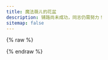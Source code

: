 ```yaml
---
title: 魔法薇ㄦ的花盆
description: 铺路尚未成功，同志仍需努力！
sitemap: false
---
```

<script type="importmap" data-pjax>
  {
    "imports": {
			"@fluentui/web-components": "https://cdn.jsdelivr.net/npm/@fluentui/web-components/+esm",
			"@vue/devtools-api": "https://cdn.jsdelivr.net/npm/@vue/devtools-api/+esm",
			"marked": "https://cdn.jsdelivr.net/npm/marked/+esm",
			"marked-highlight": "https://cdn.jsdelivr.net/npm/marked-highlight/+esm",
			"highlight.js": "https://cdn.jsdelivr.net/npm/highlight.js/+esm",
      "vue": "https://cdn.jsdelivr.net/npm/vue/dist/vue.esm-browser.prod.js",
			"vue-router": "https://cdn.jsdelivr.net/npm/vue-router/dist/vue-router.esm-browser.js"
    }
  }
</script>

<script type="module" data-pjax>
  import {
    provideFluentDesignSystem,
    fluentProgressRing,
    fluentTextField,
    fluentTreeItem,
    fluentTreeView,
    accentBaseColor,
    SwatchRGB,
    fillColor,
    neutralLayerFloating,
    baseLayerLuminance,
    StandardLuminance
  } from "@fluentui/web-components";
  provideFluentDesignSystem()
    .register(
      fluentProgressRing(),
      fluentTextField(),
      fluentTreeItem(),
      fluentTreeView()
    );
  accentBaseColor.withDefault(SwatchRGB.create(0xFC / 0xFF, 0x64 / 0xFF, 0x23 / 0xFF));
  fillColor.withDefault(neutralLayerFloating);
  const scheme = matchMedia("(prefers-color-scheme: dark)");
  if (typeof scheme !== "undefined") {
    scheme.addEventListener("change", e => baseLayerLuminance.withDefault(e.matches ? StandardLuminance.DarkMode : StandardLuminance.LightMode));
    if (scheme.matches) {
      baseLayerLuminance.withDefault(StandardLuminance.DarkMode);
    }
  }
</script>

{% raw %}
<div id="vue-app">
  <router-view></router-view>
</div>

<template id="home-view-template">
  <page-title title="主页"></page-title>
  <div class="stack-vertical" style="row-gap: 8px;" v-if="posts.length">
    <post-card v-for="post of posts" :post="post"></post-card>
  </div>
  <fluent-progress-ring v-else></fluent-progress-ring>
  <table-of-contents hidden="true"></table-of-contents>
</template>

<template id="posts-view-template">
  <page-title v-if="post" :title="post.title" :subtitle="subtitle"></page-title>
  <post-detail-card v-if="post" :post="post" ref="content"></post-detail-card>
  <fluent-progress-ring v-else></fluent-progress-ring>
  <table-of-contents ref="toc"></table-of-contents>
</template>

<template id="cates-view-template">
  <page-title :title="title" :subtitle="subtitle"></page-title>
  <div v-if="$route.params.slug">
    <div class="stack-vertical" style="row-gap: 8px;" v-if="posts.length">
      <post-card v-for="post of posts" :post="post"></post-card>
    </div>
  </div>
  <div v-else>
    <div v-if="cates.length" class="stack-vertical" style="row-gap: 8px;">
      <div class="clickable-card" v-for="cate of cates"
        @click="() => $router.push(`/${$route.params.type}/${cate.slug}`)">
        {{ cate.name }}
      </div>
    </div>
    <fluent-progress-ring v-else></fluent-progress-ring>
  </div>
  <table-of-contents hidden="true"></table-of-contents>
</template>

<template id="archives-view-template">
  <page-title :title="title" :subtitle="subtitle"></page-title>
  <div v-if="$route.params.year">
    <div class="stack-vertical" style="row-gap: 8px;" v-if="posts.length">
      <post-card v-for="post of posts" :post="post"></post-card>
    </div>
  </div>
  <div v-else>
    <fluent-tree-view v-if="archives.length" ref="tree">
      <fluent-tree-item v-for="year of archives" :data-year="year.year">
        {{ year.year }} 年
        <fluent-tree-item v-for="month of year.data" :data-year="year.year" :data-month="month.month">
          {{ month.month }} 月
        </fluent-tree-item>
      </fluent-tree-item>
    </fluent-tree-view>
    <fluent-progress-ring v-else></fluent-progress-ring>
  </div>
  <table-of-contents hidden="true"></table-of-contents>
</template>

<template id="search-view-template">
  <page-title title="搜索"></page-title>
  <fluent-text-field v-model="searchText" style="width: 100%;">
    <svg-host src="https://cdn.jsdelivr.net/npm/@fluentui/svg-icons/icons/search_16_regular.svg" slot="end"></svg-host>
  </fluent-text-field>
  <div v-if="resultItems.length" class="stack-vertical search-result-container" style="row-gap: 8px;" ref="container">
    找到 {{ resultItems.length }} 个搜索结果
    <div class="clickable-card" v-for="result of resultItems" v-html="result.item"></div>
  </div>
  <table-of-contents hidden="true"></table-of-contents>
</template>

<template id="pages-view-template">
  <page-title :title="title" :subtitle="subtitle"></page-title>
  <div v-if="$route.params.path">
    <post-detail-card v-if="page" :post="page" ref="content"></post-detail-card>
    <fluent-progress-ring v-else></fluent-progress-ring>
    <table-of-contents ref="toc"></table-of-contents>
  </div>
  <div v-else>
    <div v-if="pages.length" class="stack-vertical" style="row-gap: 8px;">
      <div class="clickable-card" v-for="page of pages" :lang="page.language"
        @click="() => $router.push(getUrl(page.url))">
        {{ page.title }}
        <span v-if="page.description" style="color: var(--neutral-foreground-hint);">
          <br>{{ page.description }}
        </span>
      </div>
    </div>
    <fluent-progress-ring v-else></fluent-progress-ring>
    <table-of-contents hidden="true"></table-of-contents>
  </div>
</template>

<template id="svg-host-template">
  <div class="svg-host" v-html="innerHTML"></div>
</template>

<template id="post-card-template">
  <div class="post-card clickable-card" :lang="post.language" @click="() => $router.push(`/posts/${post.url}`)">
    <h2 style="margin-top: 20px;">{{ post.title }}</h2>
    <div v-html="post.excerpt"></div>
  </div>
</template>

<template id="post-detail-card-template">
  <div class="post-detail-card" :lang="post.language" ref="content"></div>
</template>
{% endraw %}

<script type="module" data-pjax>
  import { createApp } from "vue";
  import { createRouter, createWebHashHistory } from "vue-router";
  import { Marked } from "marked";
  import { markedHighlight } from "marked-highlight";
  import { HighlightJS as hljs } from "highlight.js";
  createApp({
    data() {
      return {
        menus: null
      }
    },
    watch: {
      "$route.path"(newValue, oldValue) {
        if (newValue !== oldValue) {
          this.registerActiveMenuItem();
        }
      }
    },
    methods: {
      registerActiveMenuItem() {
        switch (this.$route.path.split('/')[1]) {
          case '':
            this.menus[0].classList.toggle("menu-item-active", true);
            this.menus[1].classList.toggle("menu-item-active", false);
            this.menus[2].classList.toggle("menu-item-active", false);
            this.menus[3].classList.toggle("menu-item-active", false);
            this.menus[4].classList.toggle("menu-item-active", false);
            break;
          case "tags":
            this.menus[0].classList.toggle("menu-item-active", false);
            this.menus[1].classList.toggle("menu-item-active", true);
            this.menus[2].classList.toggle("menu-item-active", false);
            this.menus[3].classList.toggle("menu-item-active", false);
            this.menus[4].classList.toggle("menu-item-active", false);
            break;
          case "categories":
            this.menus[0].classList.toggle("menu-item-active", false);
            this.menus[1].classList.toggle("menu-item-active", false);
            this.menus[2].classList.toggle("menu-item-active", true);
            this.menus[3].classList.toggle("menu-item-active", false);
            this.menus[4].classList.toggle("menu-item-active", false);
            break;
          case "archives":
            this.menus[0].classList.toggle("menu-item-active", false);
            this.menus[1].classList.toggle("menu-item-active", false);
            this.menus[2].classList.toggle("menu-item-active", false);
            this.menus[3].classList.toggle("menu-item-active", true);
            this.menus[4].classList.toggle("menu-item-active", false);
            break;
          case "search":
            this.menus[0].classList.toggle("menu-item-active", false);
            this.menus[1].classList.toggle("menu-item-active", false);
            this.menus[2].classList.toggle("menu-item-active", false);
            this.menus[3].classList.toggle("menu-item-active", false);
            this.menus[4].classList.toggle("menu-item-active", true);
            break;
          default:
            this.menus[0].classList.toggle("menu-item-active", false);
            this.menus[1].classList.toggle("menu-item-active", false);
            this.menus[2].classList.toggle("menu-item-active", false);
            this.menus[3].classList.toggle("menu-item-active", false);
            this.menus[4].classList.toggle("menu-item-active", false);
            break;
        }
      }
    },
    mounted() {
      const siderbar = document.querySelector(".sidebar>.pjax");
      if (siderbar) {
        const inner = document.createElement("div");
        inner.className = "sidebar-inner animated fadeInUp";
        inner.style.padding = "18px 0 0 0"
        siderbar.appendChild(inner);
        const animated = document.createElement("div");
        animated.className = "animated";
        inner.appendChild(animated);
        const title = document.createElement("div");
        title.className = "links-of-blogroll-title";
        title.innerHTML = '<i class="fa fa-signs-post fa-fw"></i>导航';
        animated.appendChild(title);
        const menu = document.createElement("ul");
        menu.className = "main-menu menu";
        animated.appendChild(menu);
        const $router = this.$router;
        const menus = [];
        function createMenuItem(type, href, icon, content) {
          const item = document.createElement("li");
          item.className = `menu-item menu-item-${type} animated fadeInDown`;
          const a = document.createElement("a");
          a.rel = "section";
          a.innerHTML = `<i class="fa fa-${icon} fa-fw"></i>${content}`;
          a.addEventListener("click", () => $router.push(href));
          item.appendChild(a);
          if (type === "search") { item.style.display = "block"; }
          menus.push(a);
          return item;
        }
        menu.appendChild(createMenuItem("home", "/", "home", "首页"));
        menu.appendChild(createMenuItem("tags", "/tags", "tags", "标签"));
        menu.appendChild(createMenuItem("categories", "/categories", "th", "分类"));
        menu.appendChild(createMenuItem("archive", "/archives", "archive", "归档"));
        menu.appendChild(createMenuItem("search", "/search", "search", "搜索"));
        this.menus = menus;
        this.registerActiveMenuItem();
      }
    }
  }).use(createRouter({
    history: createWebHashHistory(),
    routes: [{
      path: '/',
      alias: ["/posts"],
      component: {
        template: "#home-view-template",
        data() {
          return {
            posts: []
          }
        },
        async mounted() {
          this.posts = [];
          const posts = await fetch("/api/posts.json").then(x => x.json());
          for (const page of posts.data.pages) {
            const info = await fetch(`/${page.api}`).then(x => x.json());
            this.posts.push(...info.data.posts);
          }
        }
      }
    }, {
      path: "/posts/:slug+",
      component: {
        template: "#posts-view-template",
        data() {
          return {
            post: null
          }
        },
        computed: {
          subtitle() {
            const date = new Date(this.post.date);
            let result = `发布时间：<time title="${date.toLocaleString()}" itemprop="dateCreated datePublished" datetime="${this.post.date}">${date.toLocaleDateString()}</time>`;
            const updated = new Date(this.post.updated);
            if (date.getFullYear() !== updated.getFullYear() ||
              date.getMonth() !== updated.getMonth() ||
              date.getDate() !== updated.getDate()) {
              result += `&ensp;|&ensp;最后更新：<time title="${updated.toLocaleString()}" itemprop="dateCreated datePublished" datetime="${this.post.updated}">${updated.toLocaleDateString()}</time>`;
            }
            if (this.post.categories.length) {
              result += `&ensp;|&ensp;分类于：${this.post.categories.map(x => `<a href="#/categories/${x.name}">${x.name}</a>`).join('、')}`;
            }
            return result;
          }
        },
        watch: {
          "$route.params.slug"(newValue, oldValue) {
            if (newValue !== oldValue) {
              this.onupdate();
            }
          }
        },
        methods: {
          async onupdate() {
            const post = await fetch(`/api/posts/${this.$route.params.slug.join("/")}.json`).then(x => x.json());
            this.post = {
              ...post.data,
              getContent() {
                const raw = this.raw;
                let inRow = false;
                let time = 0, count = 0;
                let index = 0;
                for (; index < raw.length; index++) {
                  const c = raw[index];
                  if (inRow) {
                    if (c === '-') {
                      count++;
                    }
                    else {
                      if (count >= 3 && ++time == 2) {
                        return raw.substring(index);
                      }
                      else {
                        inRow = false;
                        count = 0;
                      }
                    }
                  }
                  else if (c === '-') {
                    inRow = true;
                    count++;
                  }
                }
                return raw;
              }
            };
            await this.$nextTick();
            const $el = this.$refs.content.$el;
            if (typeof pjax !== "undefined") {
              pjax.refresh($el);
            }
            this.$refs.toc.refresh($el);
          }
        },
        mounted() {
          return this.onupdate();
        }
      }
    }, {
      path: "/:type(tags|categories)/:slug?",
      component: {
        template: "#cates-view-template",
        data() {
          return {
            cates: [],
            posts: []
          }
        },
        computed: {
          title() {
            const params = this.$route.params;
            const title = params.type === "tags" ? "标签" : "分类"
            return params.slug ? `${title}：${params.slug}` : title;
          },
          subtitle() {
            const params = this.$route.params;
            return params.slug ? `目前共计 ${this.posts.length} 篇文章` : `目前共计 ${this.cates.length} 个${params.type === "tags" ? "标签" : "分类"}`
          }
        },
        watch: {
          "$route.params.type"(newValue, oldValue) {
            if (newValue !== oldValue) {
              this.onupdate();
            }
          },
          "$route.params.slug"(newValue, oldValue) {
            if (newValue !== oldValue) {
              this.onupdate();
            }
          }
        },
        methods: {
          async onupdate() {
            const params = this.$route.params;
            if (params.slug) {
              const cate = await fetch(`/api/${params.type}/${params.slug}.json`).then(x => x.json());
              this.posts = cate.data.posts;
            }
            else {
              const cates = await fetch(`/api/${params.type}.json`).then(x => x.json());
              this.cates = cates.data;
            }
          }
        },
        mounted() {
          return this.onupdate();
        }
      }
    }, {
      path: "/archives/:year(\\d+)?/:month(\\d+)?",
      component: {
        template: "#archives-view-template",
        data() {
          return {
            archives: [],
            posts: []
          }
        },
        computed: {
          title() {
            const params = this.$route.params;
            return params.year ? params.month ? `归档：${params.year} 年 ${+params.month} 月` : `归档：${params.year} 年` : "归档";
          },
          subtitle() {
            return this.$route.params.year ? `目前共计 ${this.posts.length} 篇文章` : '';
          }
        },
        watch: {
          "$route.params.year"(newValue, oldValue) {
            if (newValue !== oldValue) {
              this.onupdate();
            }
          },
          "$route.params.month"(newValue, oldValue) {
            if (newValue !== oldValue) {
              this.onupdate();
            }
          }
        },
        methods: {
          async onupdate() {
            const params = this.$route.params;
            if (params.year) {
              if (params.month) {
                const archive = await fetch(`/api/archives/${params.year}/${params.month.padStart(2, '0')}.json`).then(x => x.json());
                this.posts = archive.data.posts;
              }
              else {
                const archive = await fetch(`/api/archives/${params.year}.json`).then(x => x.json());
                this.posts = archive.data.posts;
              }
            }
            else {
              const archives = await fetch("/api/archives.json").then(x => x.json());
              this.archives = archives.data;
            }
          },
          onselectedchange(e) {
            const dataset = e.target.dataset;
            if (dataset.month) {
              this.$router.push(`/archives/${dataset.year}/${dataset.month.padStart(2, '0')}`);
            }
            else {
              this.$router.push(`/archives/${dataset.year}`);
            }
          }
        },
        mounted() {
          return this.onupdate();
        },
        updated() {
          const tree = this.$refs.tree;
          if (tree instanceof HTMLElement && !tree.dataset.mounted) {
            tree.dataset.mounted = true;
            const handleSelectedChange = tree.handleSelectedChange;
            tree.handleSelectedChange = this.onselectedchange;
          }
        }
      }
    }, {
      path: "/search",
      component: {
        template: "#search-view-template",
        data() {
          return {
            localSearch: null,
            searchText: '',
            resultItems: []
          }
        },
        watch: {
          searchText(newValue, oldValue) {
            if (newValue !== oldValue) {
              this.inputEventFunction(newValue);
            }
          }
        },
        methods: {
          inputEventFunction(searchText) {
            const keywords = searchText.split(/[-\s]+/);
            let resultItems = [];
            if (searchText.length > 0) {
              resultItems = this.localSearch.getResultItems(keywords);
            }
            if (resultItems.length) {
              resultItems.sort((left, right) =>
                left.includedCount !== right.includedCount
                  ? right.includedCount - left.includedCount
                  : left.hitCount !== right.hitCount
                    ? right.hitCount - left.hitCount
                    : right.id - left.id);
            }
            this.resultItems = resultItems;
            if (typeof pjax !== "undefined") {
              this.$nextTick(() => pjax.refresh(this.$refs.container));
            }
          }
        },
        async mounted() {
          if (typeof LocalSearch !== "undefined") {
            const localSearch = new LocalSearch({
              path: CONFIG.path,
              top_n_per_article: CONFIG.localsearch.top_n_per_article,
              unescape: CONFIG.localsearch.unescape
            });
            this.localSearch = localSearch;
            await localSearch.fetchData();
          }
        }
      }
    }, {
      path: "/pages/:path*",
      component: {
        template: "#pages-view-template",
        data() {
          return {
            pages: [],
            page: null
          }
        },
        computed: {
          title() {
            return this.page ? this.page.title : "页面";
          },
          subtitle() {
            return this.page ? this.page.description : `目前共计 ${this.pages.length} 个页面`;
          }
        },
        watch: {
          "$route.params.path"(newValue, oldValue) {
            if (newValue !== oldValue) {
              this.onupdate();
            }
          }
        },
        methods: {
          async onupdate() {
            const path = this.$route.params.path;
            if (path instanceof Array) {
              const last = path[path.length - 1];
              const page = await (() => {
                if (last === "index.html") {
                  return fetch(`/api/pages/${path.slice(0, -1).join('/')}.json`).then(x => x.json());
                }
                else if (last.endsWith(".html")) {
                  return fetch(`/api/pages/${path.join('/').replace(/\.html$/, '')}.json`).then(x => x.json());
                }
                else {
                  return fetch(`/api/pages/${path.join('/')}.json`).then(x => x.json());
                }
              })();
              this.page = {
                ...page.data,
                getContent() {
                  const raw = this.raw;
                  let inRow = false;
                  let time = 0, count = 0;
                  let index = 0;
                  for (; index < raw.length; index++) {
                    const c = raw[index];
                    if (inRow) {
                      if (c === '-') {
                        count++;
                      }
                      else {
                        if (count >= 3 && ++time == 2) {
                          return raw.substring(index).replace(/\u007b% \w+ %\u007d/g, '').replaceAll("vue-app", `vue-subapp-${Date.now()}`);
                        }
                        else {
                          inRow = false;
                          count = 0;
                        }
                      }
                    }
                    else if (c === '-') {
                      inRow = true;
                      count++;
                    }
                  }
                  return raw.replace(/\u007b% \w+ %\u007d/g, '').replaceAll("vue-app", `vue-subapp-${Date.now()}`);
                }
              };
              await this.$nextTick();
              const $el = this.$refs.content.$el;
              if (typeof pjax !== "undefined") {
                pjax.refresh($el);
              }
              this.$refs.toc.refresh($el);
            }
            else {
              const pages = await fetch("/api/pages.json").then(x => x.json());
              this.pages = pages.data;
            }
          },
          getUrl(url) {
            url = url.replace(/\/index\.html$/, '');
            return url.startsWith('/')
              ? `/pages${url}`
              : `/pages/${url}`;
          }
        },
        mounted() {
          return this.onupdate();
        }
      }
    }]
  })).component("svg-host", {
    template: "#svg-host-template",
    props: {
      src: String
    },
    data() {
      return {
        innerHTML: null
      }
    },
    watch: {
      src(newValue, oldValue) {
        if (newValue !== oldValue) {
          this.getSVGAsync(newValue).then(svg => this.innerHTML = svg);
        }
      }
    },
    methods: {
      async getSVGAsync(src) {
        if (src) {
          try {
            return await fetch(src)
              .then(response => response.text());
          }
          catch (ex) {
            console.error(ex);
          }
        }
        return '';
      }
    },
    mounted() {
      this.getSVGAsync(this.src).then(svg => this.innerHTML = svg);
    }
  }).component("page-title", {
    props: {
      title: String,
      subtitle: String,
      description: String
    },
    watch: {
      title(newValue, oldValue) {
        if (newValue !== oldValue) {
          this.setTitle(newValue);
        }
      },
      subtitle(newValue, oldValue) {
        if (newValue !== oldValue) {
          this.setSubtitle(newValue);
        }
      },
      description(newValue, oldValue) {
        if (newValue !== oldValue) {
          this.setDescription(newValue);
        }
      }
    },
    methods: {
      setTitle(title) {
        title ||= "魔法薇ㄦ的花盆";
        document.title = title;
        const postTitle = document.querySelector(".post-title");
        if (postTitle instanceof HTMLElement) {
          postTitle.innerText = title;
        }
      },
      setSubtitle(subtitle) {
        const postDescription = document.querySelector(".post-description");
        if (postDescription instanceof HTMLElement) {
          postDescription.innerHTML = subtitle ?? '';
        }
      },
      setDescription(description) {
        const meta = document.querySelector("meta[name='description']");
        if (meta instanceof HTMLMetaElement) {
          meta.content = description || "铺路尚未成功，同志仍需努力！";
        }
      }
    },
    mounted() {
      this.setTitle(this.title);
      this.setSubtitle(this.subtitle);
      this.setDescription(this.description);
    }
  }).component("post-card", {
    template: "#post-card-template",
    props: {
      post: Object
    },
    watch: {
      async "post.excerpt"(newValue, oldValue) {
        if (newValue !== oldValue) {
          await this.$nextTick();
          this.onUpdate();
        }
      }
    },
    methods: {
      highlight(element) {
        if (!(element instanceof Element)) { return; }
        const figure = element.querySelectorAll("figure.highlight");
        figure.forEach(element => {
          // Skip pre > .mermaid for folding and copy button
          if (element.querySelector(".mermaid")) return;
          let span = element.querySelectorAll(".code .line span");
          if (span.length === 0) {
            // Hljs without line_number and wrap
            span = element.querySelectorAll("code.highlight span");
          }
          span.forEach(s => {
            s.classList.forEach(name => {
              if (!name.startsWith("hljs-")) {
                s.classList.replace(name, `hljs-${name}`);
              }
            });
          });
        });
      },
      fixImage(element) {
        if (element instanceof Element) {
          const images = element.querySelectorAll("img[data-src]:not([src])");
          if (typeof lozad === "undefined") {
            images.forEach(image => {
              const src = image.getAttribute("data-src");
              if (src) {
                image.removeAttribute("data-src");
                image.setAttribute("src", src);
              }
            });
          }
          else {
            lozad(images).observe();
          }
        }
      },
      onUpdate() {
        const $el = this.$el;
        if ($el instanceof Element) {
          this.highlight($el);
          this.fixImage($el);
          if (typeof pjax !== "undefined") {
            pjax.refresh($el);
          }
        }
      }
    },
    mounted() {
      this.onUpdate();
    }
  }).component("post-detail-card", {
    template: "#post-detail-card-template",
    props: {
      post: Object
    },
    watch: {
      async post(newValue, oldValue) {
        if (newValue !== oldValue) {
          this.setContent(newValue.getContent());
        }
      }
    },
    data() {
      return {
        marked: new Marked(
          markedHighlight({
            langPrefix: "hljs language-",
            highlight(code, lang, info) {
              const language = hljs.getLanguage(lang) ? lang : "plaintext";
              return hljs.highlight(code, { language }).value;
            }
          })
        )
      }
    },
    methods: {
      setContent(value) {
        const content = this.$refs.content;
        if (content instanceof HTMLElement) {
          content.innerHTML = this.marked.parse(value);
          if (typeof pjax !== "undefined") {
            pjax.executeScripts(content.querySelectorAll("script[data-pjax]"));
          }
        }
      }
    },
    mounted() {
      this.setContent(this.post.getContent());
    }
  }).component("table-of-contents", {
    props: {
      hidden: Boolean
    },
    data() {
      return {
        sections: []
      }
    },
    watch: {
      $route(newValue, oldValue) {
        if (newValue !== oldValue) {
          if (newValue.query.id) {
            const target = document.getElementById(newValue.query.id);
            if (target instanceof HTMLElement) {
              this.scrollTo(target);
            }
          }
        }
      },
      hidden(newValue, oldValue) {
        if (newValue !== oldValue && newValue && newValue !== "false") {
          this.updateSidebar(false);
        }
      }
    },
    methods: {
      refresh(article) {
        const toc = document.querySelector(".post-toc");
        if (toc instanceof HTMLElement) {
          const html = this.tocHelper(article);
          toc.innerHTML = html;
          if (typeof NexT !== "undefined") {
            const hasTOC = !!html;
            this.updateSidebar(hasTOC);
          }
          this.registerSidebarTOC(article);
          if (this.$route.query.id) {
            const target = article.querySelector(`#${this.$route.query.id}`);
            if (target instanceof HTMLElement) {
              this.scrollTo(target);
            }
          }
        }
      },
      updateSidebar(hasTOC) {
        document.querySelector(".sidebar-inner").classList.toggle("sidebar-nav-active", hasTOC);
        NexT.utils.activateSidebarPanel(hasTOC ? 0 : 1);
        NexT.utils.updateSidebarPosition();
      },
      tocHelper(article) {
        const data = this.queryDomForTocEntries(article);
        if (!data.length) return '';
        const className = "nav";
        const itemClassName = `${className}-item`;
        const linkClassName = `${className}-link`;
        const textClassName = `${className}-text`;
        const childClassName = `${className}-child`;
        const numberClassName = `${className}-number`;
        const levelClassName = `${className}-level`;
        const listNumber = true;
        let result = `<ol class="${className}">`;
        const lastNumber = [0, 0, 0, 0, 0, 0];
        let firstLevel = 0;
        let lastLevel = 0;
        for (let i = 0; i < data.length; i++) {
          const el = data[i];
          const { level, href, text } = el;
          lastNumber[level - 1]++;
          for (let i = level; i <= 5; i++) {
            lastNumber[i] = 0;
          }
          if (firstLevel) {
            for (let i = level; i < lastLevel; i++) {
              result += "</li></ol>";
            }
            if (level > lastLevel) {
              result += `<ol class="${childClassName}">`;
            }
            else {
              result += "</li>";
            }
          }
          else {
            firstLevel = level;
          }
          result += `<li class="${itemClassName} ${levelClassName}-${level}">`;
          if (href) {
            result += `<a class="${linkClassName}" href="${href}">`;
          }
          else {
            result += `<a class="${linkClassName}">`;
          }
          if (listNumber) {
            result += `<span class="${numberClassName}">`;
            for (let i = firstLevel - 1; i < level; i++) {
              result += `${lastNumber[i]}.`;
            }
            result += "</span> ";
          }
          result += `<span class="${textClassName}">${text}</span></a>`;
          lastLevel = level;
        }
        for (let i = firstLevel - 1; i < lastLevel; i++) {
          result += "</li></ol>";
        }
        return result;
      },
      queryDomForTocEntries(article) {
        if (!(article instanceof Element)) { return []; }
        const headings = article.querySelectorAll("h1, h2, h3, h4, h5, h6");
        if (!headings.length) { return []; }
        const basePath = this.$route.path;
        function createAnchor(element) {
          return {
            level: +element.nodeName[1],
            text: element.innerText || element.textContent,
            href: `#${basePath}?id=${element.id}`,
            anchors: []
          };
        }
        const tocArray = [];
        let chapter = null, subchapter = null;
        for (const element of headings) {
          if (!element.id) {
            const anchorText = element.innerText || element.textContent;
            const elementId = anchorText.replaceAll(' ', '-', '/', '\\', '#', '$', '@', ':', ',').toLowerCase();
            element.id = elementId;
          }
          if (element.innerText || element.textContent) {
            tocArray.push(createAnchor(element));
          }
        }
        return tocArray;
      },
      registerSidebarTOC(article) {
        if (typeof NexT === "undefined") { return; }
        const basePath = this.$route.path;
        const sections = [...document.querySelectorAll(".post-toc:not(.placeholder-toc) li a.nav-link")].map(element => {
          const target = article.querySelector(`#${element.getAttribute("href").replace(`#${basePath}?id=`, '')}`);
          // TOC item animation navigate.
          element.addEventListener("click", event => {
            event.preventDefault();
            this.scrollTo(target, () => history.pushState(null, document.title, element.href));
          });
          return target;
        });
        if (typeof NexT !== "undefined") {
          NexT.utils.sections = sections;
          NexT.utils.updateActiveNav();
        }
      },
      scrollTo(target, complete) {
        const offset = target.getBoundingClientRect().top + window.scrollY;
        window.anime({
          targets: document.scrollingElement,
          duration: 500,
          easing: "linear",
          scrollTop: offset,
          complete
        });
      }
    },
    mounted() {
      if (this.hidden && this.hidden !== "false") {
        this.updateSidebar(false);
      }
    },
  }).mount("#vue-app");
</script>

<style>
  #vue-app {
    font-family: var(--body-font);
    font-size: var(--type-ramp-base-font-size);
    line-height: var(--type-ramp-base-line-height);
    font-weight: var(--font-weight);
    color: var(--neutral-foreground-rest);
    color-scheme: light;
  }

  @media (prefers-color-scheme: dark) {
    #vue-app {
      color-scheme: dark;
    }
  }

  #vue-app .stack-vertical {
    display: flex;
    flex-direction: column;
  }

  #vue-app .stack-horizontal {
    display: flex;
    flex-direction: row;
    align-items: center;
  }

  #vue-app .search-result-container li {
    list-style: none;
  }

  #vue-app .search-result-container p {
    margin: 0;
  }

  .svg-host {
    display: flex;
  }

  .clickable-card {
    cursor: pointer;
    display: block;
    box-sizing: border-box;
    padding: calc(var(--design-unit) * 4px);
    background: var(--neutral-fill-input-rest);
    color: var(--neutral-foreground-rest);
    border: calc(var(--stroke-width) * 1px) solid var(--neutral-stroke-layer-rest);
    border-radius: calc(var(--control-corner-radius) * 1px);
    box-shadow: var(--elevation-shadow-card-rest);
    text-decoration: inherit;
  }

  .clickable-card:hover {
    background: var(--neutral-fill-input-hover);
    border: calc(var(--stroke-width) * 1px) solid var(--neutral-stroke-layer-hover);
    box-shadow: var(--elevation-shadow-card-hover);
  }

  .clickable-card:active {
    background: var(--neutral-fill-input-active);
    border: calc(var(--stroke-width) * 1px) solid var(--neutral-stroke-layer-active);
    box-shadow: var(--elevation-shadow-card-pressed);
  }

  .post-card img.emoji,
  .post-detail-card img.emoji {
    height: 18px;
    width: 18px;
  }

  .post-card figcaption,
  .post-detail-card figcaption {
    color: var(--neutral-foreground-hint);
    font-size: 0.875em;
    font-weight: bold;
    line-height: 1;
    margin: auto auto 15px;
    text-align: center;
  }
</style>